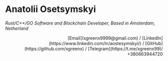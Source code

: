# Anatolii Osetsymskyi

_Rust/C++/GO Software and Blockchain Developer, Based in Amsterdam, Netherland_ <br>

<div style="text-align: right">[Email](xgreenx9999@gmail.com) / [LinkedIn](https://www.linkedin.com/in/aostesymskyi/) / [GitHub](https://github.com/xgreenx) / [Telegram](https://t.me/xgreenx99)/ +380663944720 </div>
